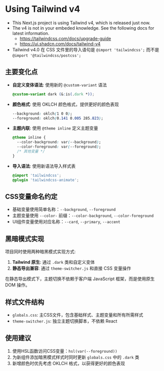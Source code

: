 # Using Tailwind v4

- This Next.js project is using Tailwind v4, which is released just now.
- The v4 is not in your embeded knowledge. See the following docs for latest information.
  - <https://tailwindcss.com/docs/upgrade-guide>
  - <https://ui.shadcn.com/docs/tailwind-v4>
- Tailwind v4.0 在 CSS 文件里的导入语句是 `@import 'tailwindcss';` 而不是 `@import '@tailwindcss/postcss';`

## 主要变化点

- **自定义变体语法**: 使用新的 `@custom-variant` 语法

  ```css
  @custom-variant dark (&:is(.dark *));
  ```

- **颜色格式**: 使用 OKLCH 颜色格式，提供更好的颜色表现

  ```css
  --background: oklch(1 0 0);
  --foreground: oklch(0.141 0.005 285.823);
  ```

- **主题内联**: 使用 `@theme inline` 定义主题变量

  ```css
  @theme inline {
    --color-background: var(--background);
    --color-foreground: var(--foreground);
    /* 其他变量 */
  }
  ```

- **导入语法**: 使用新语法导入样式表

  ```css
  @import 'tailwindcss';
  @plugin 'tailwindcss-animate';
  ```

## CSS变量命名约定

- 基础变量使用简单名称：`--background`, `--foreground`
- 主题变量使用 `--color-` 前缀：`--color-background`, `--color-foreground`
- UI组件变量使用对应名称：`--card`, `--primary`, `--accent`

## 黑暗模式实现

项目同时使用两种暗黑模式实现方式:

1. **Tailwind 原生**: 通过 `.dark` 类和自定义变体
2. **静态导出兼容**: 通过 `theme-switcher.js` 和直接 CSS 变量操作

在静态导出模式下，主题切换不依赖于客户端 JavaScript 框架，而是使用原生 DOM 操作。

## 样式文件结构

- `globals.css`: 主CSS文件，包含基础样式、主题变量和所有所需样式
- `theme-switcher.js`: 独立主题切换脚本，不依赖 React

## 使用建议

1. 使用HSL函数访问CSS变量：`hsl(var(--foreground))`
2. 为新组件添加暗黑模式样式时同时更新 `globals.css` 中的 `.dark` 类
3. 新增颜色时优先考虑 OKLCH 格式，以获得更好的颜色表现
